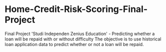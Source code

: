 # Home-Credit-Risk-Scoring-Final-Project
Final Project 'Studi Independen Zenius Education' - Predicting whether a loan will be repaid with or without difficulty The objective is to use historical loan application data to predict whether or not a loan will be repaid. 

